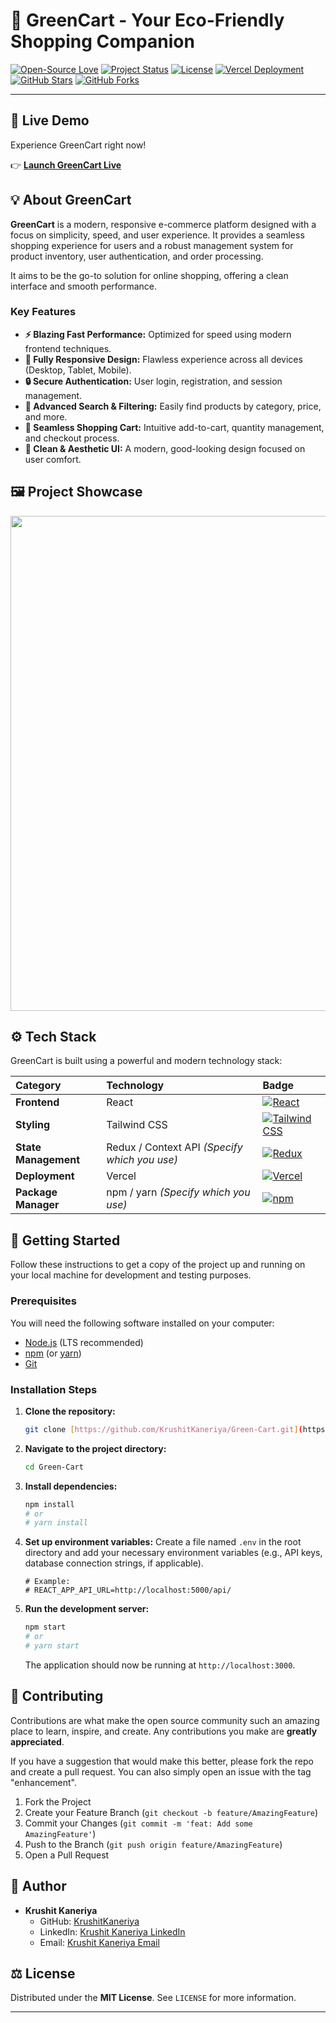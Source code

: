 # 🛒 GreenCart - Your Eco-Friendly Shopping Companion

[![Open-Source Love](https://img.shields.io/badge/Open%20Source-%E2%9D%A4-brightgreen.svg)](https://github.com/KrushitKaneriya/Green-Cart)
[![Project Status](https://img.shields.io/badge/Status-Active-blue.svg)](https://github.com/KrushitKaneriya/Green-Cart/commits/main)
[![License](https://img.shields.io/badge/License-MIT-blue.svg)](https://github.com/KrushitKaneriya/Green-Cart/blob/main/LICENSE)
[![Vercel Deployment](https://img.shields.io/badge/Deployment-Vercel-black?logo=vercel)](https://greencart-krushit.vercel.app)
[![GitHub Stars](https://img.shields.io/github/stars/KrushitKaneriya/Green-Cart?style=flat&color=yellow&label=Stars&logo=github)](https://github.com/KrushitKaneriya/Green-Cart/stargazers)
[![GitHub Forks](https://img.shields.io/github/forks/KrushitKaneriya/Green-Cart?style=flat&color=cyan&label=Forks&logo=github)](https://github.com/KrushitKaneriya/Green-Cart/network/members)

***

## 🌟 Live Demo

Experience GreenCart right now!

👉 **[Launch GreenCart Live](https://greencart-krushit.vercel.app)**

## 💡 About GreenCart

**GreenCart** is a modern, responsive e-commerce platform designed with a focus on simplicity, speed, and user experience. It provides a seamless shopping experience for users and a robust management system for product inventory, user authentication, and order processing.

It aims to be the go-to solution for online shopping, offering a clean interface and smooth performance.

### Key Features

* **⚡ Blazing Fast Performance:** Optimized for speed using modern frontend techniques.
* **📱 Fully Responsive Design:** Flawless experience across all devices (Desktop, Tablet, Mobile).
* **🔒 Secure Authentication:** User login, registration, and session management.
* **🔎 Advanced Search & Filtering:** Easily find products by category, price, and more.
* **🛒 Seamless Shopping Cart:** Intuitive add-to-cart, quantity management, and checkout process.
* **🎨 Clean & Aesthetic UI:** A modern, good-looking design focused on user comfort.

## 🖼️ Project Showcase

<p align="center">
  <img width="1897" height="792" alt="image" src="https://github.com/user-attachments/assets/21bd2265-1a1f-4cbe-b3ef-7616f3558636" />

</p>

## ⚙️ Tech Stack

GreenCart is built using a powerful and modern technology stack:

| Category | Technology | Badge |
| :--- | :--- | :--- |
| **Frontend** | React | [![React](https://img.shields.io/badge/React-20232A?style=for-the-badge&logo=react&logoColor=61DAFB)](https://reactjs.org/) |
| **Styling** | Tailwind CSS | [![Tailwind CSS](https://img.shields.io/badge/Tailwind_CSS-38B2AC?style=for-the-badge&logo=tailwind-css&logoColor=white)](https://tailwindcss.com/) |
| **State Management** | Redux / Context API *(Specify which you use)* | [![Redux](https://img.shields.io/badge/Redux-593D88?style=for-the-badge&logo=redux&logoColor=white)](https://redux.js.org/) |
| **Deployment** | Vercel | [![Vercel](https://img.shields.io/badge/Vercel-000000?style=for-the-badge&logo=vercel&logoColor=white)](https://vercel.com/) |
| **Package Manager** | npm / yarn *(Specify which you use)* | [![npm](https://img.shields.io/badge/npm-CB3837?style=for-the-badge&logo=npm&logoColor=white)](https://www.npmjs.com/) |

## 🚀 Getting Started

Follow these instructions to get a copy of the project up and running on your local machine for development and testing purposes.

### Prerequisites

You will need the following software installed on your computer:

* [Node.js](https://nodejs.org/en/) (LTS recommended)
* [npm](https://www.npmjs.com/) (or [yarn](https://yarnpkg.com/))
* [Git](https://git-scm.com/)

### Installation Steps

1.  **Clone the repository:**
    ```bash
    git clone [https://github.com/KrushitKaneriya/Green-Cart.git](https://github.com/KrushitKaneriya/Green-Cart.git)
    ```
2.  **Navigate to the project directory:**
    ```bash
    cd Green-Cart
    ```
3.  **Install dependencies:**
    ```bash
    npm install
    # or
    # yarn install
    ```
4.  **Set up environment variables:**
    Create a file named `.env` in the root directory and add your necessary environment variables (e.g., API keys, database connection strings, if applicable).

    ```.env
    # Example:
    # REACT_APP_API_URL=http://localhost:5000/api/
    ```
5.  **Run the development server:**
    ```bash
    npm start
    # or
    # yarn start
    ```
    The application should now be running at `http://localhost:3000`.

## 🤝 Contributing

Contributions are what make the open source community such an amazing place to learn, inspire, and create. Any contributions you make are **greatly appreciated**.

If you have a suggestion that would make this better, please fork the repo and create a pull request. You can also simply open an issue with the tag "enhancement".

1.  Fork the Project
2.  Create your Feature Branch (`git checkout -b feature/AmazingFeature`)
3.  Commit your Changes (`git commit -m 'feat: Add some AmazingFeature'`)
4.  Push to the Branch (`git push origin feature/AmazingFeature`)
5.  Open a Pull Request

## 👤 Author

* **Krushit Kaneriya**
    * GitHub: [KrushitKaneriya](https://github.com/KrushitKaneriya)
    * LinkedIn: [Krushit Kaneriya LinkedIn](https://www.linkedin.com/in/krushit-kaneriya-161117388?lipi=urn%3Ali%3Apage%3Ad_flagship3_profile_view_base_contact_details%3B04snXQH0TBaf6%2Bj7Pihgww%3D%3D)
    * Email: [Krushit Kaneriya Email](mailto:krushitkaneriya@gmail.com)

## ⚖️ License

Distributed under the **MIT License**. See `LICENSE` for more information.

***



